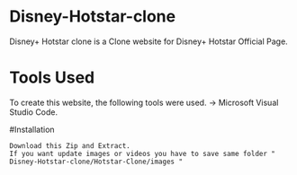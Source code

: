 # Disney-Hotstar-clone
     
Disney+ Hotstar clone  is a Clone website for Disney+ Hotstar Official Page.


# Tools Used

   To create this website, the following tools were used.
    -> Microsoft Visual Studio Code.


#Installation

	Download this Zip and Extract.
	If you want update images or videos you have to save same folder " Disney-Hotstar-clone/Hotstar-Clone/images "
